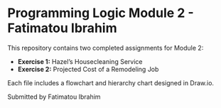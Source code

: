 # Programming Logic Module 2 - Fatimatou Ibrahim

This repository contains two completed assignments for Module 2:

- **Exercise 1:** Hazel’s Housecleaning Service
- **Exercise 2:** Projected Cost of a Remodeling Job

Each file includes a flowchart and hierarchy chart designed in Draw.io.

Submitted by Fatimatou Ibrahim
